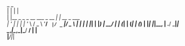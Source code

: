  _                              _             
| |                            | |            
| |__  _   _ _ __   ___ _ __ __| | __ _  ___  
| '_ \| | | | '_ \ / _ \ '__/ _` |/ _` |/ _ \ 
| | | | |_| | |_) |  __/ | | (_| | (_| | (_) |
|_| |_|\__, | .__/ \___|_|  \__,_|\__,_|\___/ 
        __/ | |                               
       |___/|_|                               
